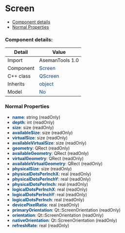 # Screen

 * [Component details](#component-details)
 * [Normal Properties](#normal-properties)


### Component details:

|Detail|Value|
|------|-----|
|Import|AsemanTools 1.0|
|Component|<font color='#074885'>Screen</font>|
|C++ class|<font color='#074885'>QScreen</font>|
|Inherits|<font color='#074885'>object</font>|
|Model|<font color='#074885'>No</font>|


### Normal Properties

* <font color='#074885'><b>name</b></font>: string (readOnly)
* <font color='#074885'><b>depth</b></font>: int (readOnly)
* <font color='#074885'><b>size</b></font>: size (readOnly)
* <font color='#074885'><b>availableSize</b></font>: size (readOnly)
* <font color='#074885'><b>virtualSize</b></font>: size (readOnly)
* <font color='#074885'><b>availableVirtualSize</b></font>: size (readOnly)
* <font color='#074885'><b>geometry</b></font>: QRect (readOnly)
* <font color='#074885'><b>availableGeometry</b></font>: QRect (readOnly)
* <font color='#074885'><b>virtualGeometry</b></font>: QRect (readOnly)
* <font color='#074885'><b>availableVirtualGeometry</b></font>: QRect (readOnly)
* <font color='#074885'><b>physicalSize</b></font>: size (readOnly)
* <font color='#074885'><b>physicalDotsPerInchX</b></font>: real (readOnly)
* <font color='#074885'><b>physicalDotsPerInchY</b></font>: real (readOnly)
* <font color='#074885'><b>physicalDotsPerInch</b></font>: real (readOnly)
* <font color='#074885'><b>logicalDotsPerInchX</b></font>: real (readOnly)
* <font color='#074885'><b>logicalDotsPerInchY</b></font>: real (readOnly)
* <font color='#074885'><b>logicalDotsPerInch</b></font>: real (readOnly)
* <font color='#074885'><b>devicePixelRatio</b></font>: real (readOnly)
* <font color='#074885'><b>primaryOrientation</b></font>: Qt::ScreenOrientation (readOnly)
* <font color='#074885'><b>orientation</b></font>: Qt::ScreenOrientation (readOnly)
* <font color='#074885'><b>nativeOrientation</b></font>: Qt::ScreenOrientation (readOnly)
* <font color='#074885'><b>refreshRate</b></font>: real (readOnly)




